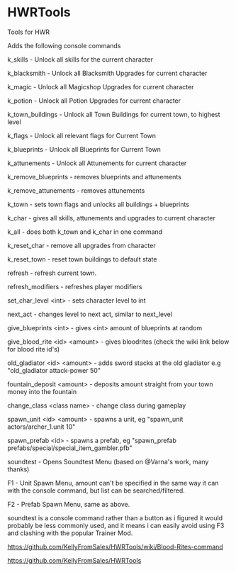 # HWRTools
 Tools for HWR

Adds the following console commands

k_skills  - Unlock all skills for the current character

k_blacksmith - Unlock all Blacksmith Upgrades for current character

k_magic - Unlock all Magicshop Upgrades for current character

k_potion - Unlock all Potion Upgrades for current character

k_town_buildings - Unlock all Town Buildings for current town, to highest level

k_flags - Unlock all relevant flags for Current Town

k_blueprints - Unlock all Blueprints for Current Town

k_attunements - Unlock all Attunements for current character

k_remove_blueprints - removes blueprints and attunements

k_remove_attunements - removes attunements

k_town - sets town flags and unlocks all buildings + blueprints

k_char - gives all skills, attunements and upgrades to current character

k_all - does both k_town and k_char in one command

k_reset_char - remove all upgrades from character

k_reset_town - reset town buildings to default state

refresh - refresh current town. 

refresh_modifiers - refreshes player modifiers

set_char_level \<int\> - sets character level to int

next_act - changes level to next act, similar to next_level

give_blueprints \<int\> - gives \<int\> amount of blueprints at random
 
give_blood_rite \<id\> \<amount\> - gives bloodrites (check the wiki link below for blood rite id's)

old_gladiator \<id\> \<amount\> - adds sword stacks at the old gladiator e.g "old_gladiator attack-power 50"
 
fountain_deposit \<amount\> - deposits amount straight from your town money into the fountain

change_class \<class name\> - change class during gameplay

spawn_unit \<id\> \<amount\> - spawns a unit, eg "spawn_unit actors/archer_1.unit 10"

spawn_prefab \<id\> - spawns a prefab, eg "spawn_prefab prefabs/special/special_item_gambler.pfb"

soundtest - Opens Soundtest Menu (based on @Varna's work, many thanks)

F1 - Unit Spawn Menu, amount can't be specified in the same way it can with the console command, but list can be searched/filtered.

F2 - Prefab Spawn Menu, same as above.


soundtest is a console command rather than a button as i figured it would probably be less commonly used, and it means i can easily avoid using F3 and clashing with the popular Trainer Mod.

https://github.com/KellyFromSales/HWRTools/wiki/Blood-Rites-command

https://github.com/KellyFromSales/HWRTools
